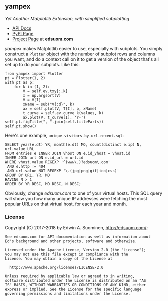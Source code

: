 ## yampex
*Yet Another Matplotlib Extension, with simplified subplotting*

* [API Docs](http://edsuom.com/yampex/yampex.html)
* [PyPI Page](https://pypi.python.org/pypi/yampex/)
* [Project Page](http://edsuom.com/yampex.html) at **edsuom.com**

*yampex* makes Matplotlib easier to use, especially with subplots. You
simply construct a `Plotter` object with the number of subplot rows
and columns you want, and do a context call on it to get a version of
the object that's all set up to do your subplots. Like this:

    from yampex import Plotter
    pt = Plotter(1, 2)
    with pt as p:
        for k in (1, 2):
            V = self.ev.txy[:,k]
            I = np.argsort(V)
            V = V[I]
            xName = sub("V{:d}", k)
            ax = self.plot(V, T[I], p, xName)
            t_curve = self.ev.curve_k(values, k)
            ax.plot(V, t_curve[I], 'r-')
    self.pt.figTitle(", ".join(self.titleParts))
    self.pt.show()

    
    



Here's one example, `unique-visitors-by-url-recent.sql`:

    SELECT year(e.dt) YR, month(e.dt) MO, count(distinct e.ip) N, url.value URL
    FROM entries e INNER JOIN vhost ON e.id_vhost = vhost.id
    INNER JOIN url ON e.id_url = url.id
    WHERE vhost.value REGEXP '^(www\.)?edsuom\.com'
     AND e.http != 404
     AND url.value NOT REGEXP '\.(jpg|png|gif|ico|css)'
    GROUP BY URL, YR, MO
    HAVING N > 1
    ORDER BY YR DESC, MO DESC, N DESC;

Obviously, change *edsuom.com* to one of your virtual hosts. This SQL
query will show you how many unique IP addresses were fetching the
most popular URLs on that virtual host, for each year and month.


### License

Copyright (C) 2017-2018 by Edwin A. Suominen,
<http://edsuom.com/>:

    See edsuom.com for API documentation as well as information about
    Ed's background and other projects, software and otherwise.
    
    Licensed under the Apache License, Version 2.0 (the "License");
    you may not use this file except in compliance with the
    License. You may obtain a copy of the License at
    
      http://www.apache.org/licenses/LICENSE-2.0
    
    Unless required by applicable law or agreed to in writing,
    software distributed under the License is distributed on an "AS
    IS" BASIS, WITHOUT WARRANTIES OR CONDITIONS OF ANY KIND, either
    express or implied. See the License for the specific language
    governing permissions and limitations under the License.
